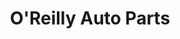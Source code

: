 ---
title: "O'Reilly Auto Parts"
url: /houston/oreilly-auto-parts-south-post-oak-road/
shop: car parts
---